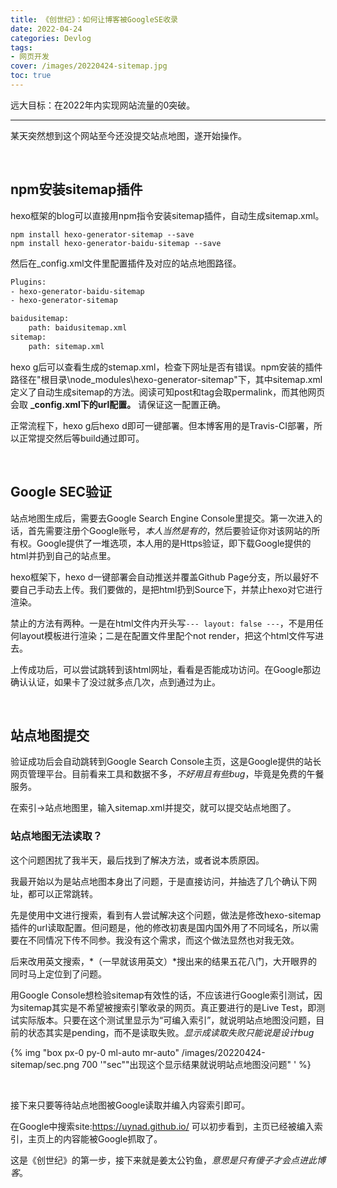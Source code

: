 ```yaml
---
title: 《创世纪》：如何让博客被GoogleSE收录
date: 2022-04-24
categories: Devlog
tags: 
- 网页开发
cover: /images/20220424-sitemap.jpg
toc: true
---
```

远大目标：在2022年内实现网站流量的0突破。

<!--more-->

---

某天突然想到这个网站至今还没提交站点地图，遂开始操作。

<br/>

## npm安装sitemap插件

hexo框架的blog可以直接用npm指令安装sitemap插件，自动生成sitemap.xml。

```
npm install hexo-generator-sitemap --save
npm install hexo-generator-baidu-sitemap --save
```

然后在_config.xml文件里配置插件及对应的站点地图路径。

```xml
Plugins:
- hexo-generator-baidu-sitemap
- hexo-generator-sitemap

baidusitemap:
    path: baidusitemap.xml
sitemap:
    path: sitemap.xml
```

hexo g后可以查看生成的stemap.xml，检查下网址是否有错误。npm安装的插件路径在"根目录\node_modules\hexo-generator-sitemap"下，其中sitemap.xml定义了自动生成sitemap的方法。阅读可知post和tag会取permalink，而其他网页会取 **_config.xml下的url配置。** 请保证这一配置正确。

正常流程下，hexo g后hexo d即可一键部署。但本博客用的是Travis-CI部署，所以正常提交然后等build通过即可。

<br/>

## Google SEC验证

站点地图生成后，需要去Google Search Engine Console里提交。第一次进入的话，首先需要注册个Google账号，*本人当然是有的*，然后要验证你对该网站的所有权。Google提供了一堆选项，本人用的是Https验证，即下载Google提供的html并扔到自己的站点里。

hexo框架下，hexo d一键部署会自动推送并覆盖Github Page分支，所以最好不要自己手动去上传。我们要做的，是把html扔到Source下，并禁止hexo对它进行渲染。

禁止的方法有两种。一是在html文件内开头写```--- layout: false ---```，不是用任何layout模板进行渲染；二是在配置文件里配个not render，把这个html文件写进去。

上传成功后，可以尝试跳转到该html网址，看看是否能成功访问。在Google那边确认认证，如果卡了没过就多点几次，点到通过为止。

<br/>

## 站点地图提交

验证成功后会自动跳转到Google Search Console主页，这是Google提供的站长网页管理平台。目前看来工具和数据不多，*不好用且有些bug*，毕竟是免费的午餐服务。

在索引→站点地图里，输入sitemap.xml并提交，就可以提交站点地图了。

### 站点地图无法读取？

这个问题困扰了我半天，最后找到了解决方法，或者说本质原因。

我最开始以为是站点地图本身出了问题，于是直接访问，并抽选了几个确认下网址，都可以正常跳转。

先是使用中文进行搜索，看到有人尝试解决这个问题，做法是修改hexo-sitemap插件的url读取配置。但问题是，他的修改初衷是国内国外用了不同域名，所以需要在不同情况下传不同参。我没有这个需求，而这个做法显然也对我无效。

后来改用英文搜索，*（一早就该用英文）*搜出来的结果五花八门，大开眼界的同时马上定位到了问题。

用Google Console想检验sitemap有效性的话，不应该进行Google索引测试，因为sitemap其实是不希望被搜索引擎收录的网页。真正要进行的是Live Test，即测试实际版本。只要在这个测试里显示为“可编入索引”，就说明站点地图没问题，目前的状态其实是pending，而不是读取失败。*显示成读取失败只能说是设计bug*

{% img "box px-0 py-0 ml-auto mr-auto" /images/20220424-sitemap/sec.png 700 '"sec""出现这个显示结果就说明站点地图没问题" ' %}

<br/>

接下来只要等待站点地图被Google读取并编入内容索引即可。

在Google中搜索site:https://uynad.github.io/ 可以初步看到，主页已经被编入索引，主页上的内容能被Google抓取了。

这是《创世纪》的第一步，接下来就是姜太公钓鱼，*意思是只有傻子才会点进此博客*。
